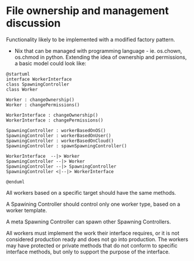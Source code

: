 # File ownership and management discussion

Functionality likely to be implemented with a modified factory pattern.

* Nix that can be managed with programming language - ie. os.chown, os.chmod in python.  Extending the idea of ownership and permissions, a basic model could look like:

``` plantuml
@startuml
interface WorkerInterface
class SpawningController
class Worker

Worker : changeOwnership()
Worker : changePermissions()

WorkerInterface : changeOwnership()
WorkerInterface : changePermissions()

SpawningController : workerBasedOnOS()
SpawningController : workerBasedOnUser()
SpawningController : workerBasedOnCloud()
SpawningController : spawnSpawningController()

WorkerInterface  --|> Worker
SpawningController --|> Worker
SpawningController --|> SpawningController
SpawningController <|--|> WorkerInterface

@enduml
```

All workers based on a specific target should have the same methods.  

A Spawining Controller should control only one worker type, based on a worker template.

A meta Spawning Controller can spawn other Spawning Controllers.

All workers must implement the work their interface requires, or it is not considered production ready and does not go into production.  The workers may have protected or private methods that do not conform to specific interface methods, but only to support the purpose of the interface. 

